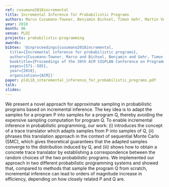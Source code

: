 ```yaml
---
ref: cusumano2018incremental
title: Incremental Inference for Probabilistic Programs
authors: Marco Cusumano-Towner, Benjamin Bichsel, Timon Gehr, Martin Vechev, Vikash K. Mansinghka
year: 2018
month: 06
venue: PLDI
projects: probabilistic-programming
awards:
bibtex: '@inproceedings{cusumano2018incremental,
  title={Incremental inference for probabilistic programs},
  author={Cusumano-Towner, Marco and Bichsel, Benjamin and Gehr, Timon and Vechev, Martin and Mansinghka, Vikash K},
  booktitle={Proceedings of the 39th ACM SIGPLAN Conference on Programming Language Design and Implementation},
  pages={571--585},
  year={2018},
  organization={ACM}}'
paper: pldi18_interemental_inference_for_probabilistic_programs.pdf
talk: 
slides: 
---
```


We present a novel approach for approximate sampling in probabilistic programs based on incremental inference. The key idea is to adapt the samples for a program P into samples for a program Q, thereby avoiding the expensive sampling computation for program Q. To enable incremental inference in probabilistic programming, our work: (i) introduces the concept of a trace translator which adapts samples from P into samples of Q, (ii) phrases this translation approach in the context of sequential Monte Carlo (SMC), which gives theoretical guarantees that the adapted samples converge to the distribution induced by Q, and (iii) shows how to obtain a concrete trace translator by establishing a correspondence between the random choices of the two probabilistic programs. We implemented our approach in two different probabilistic programming systems and showed that, compared to methods that sample the program Q from scratch, incremental inference can lead to orders of magnitude increase in efficiency, depending on how closely related P and Q are.
